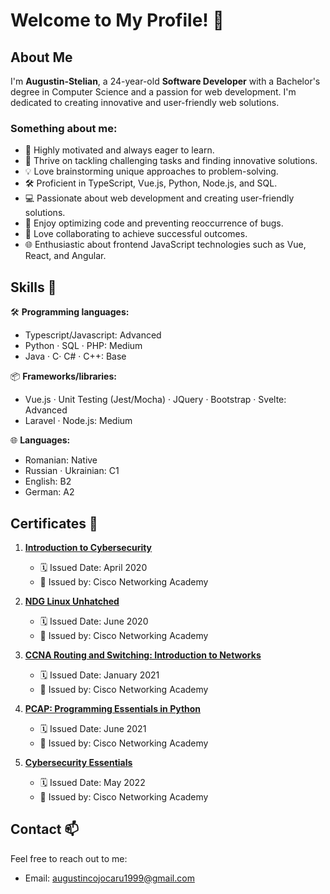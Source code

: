 # Welcome to My Profile! 👋

## About Me

I'm **Augustin-Stelian**, a 24-year-old **Software Developer** with a Bachelor's degree in Computer Science and a passion for web development. I'm dedicated to creating innovative and user-friendly web solutions.

### Something about me:

- 🚀 Highly motivated and always eager to learn.
- 🌟 Thrive on tackling challenging tasks and finding innovative solutions.
- 💡 Love brainstorming unique approaches to problem-solving.
- 🛠️ Proficient in TypeScript, Vue.js, Python, Node.js, and SQL.
- 💻 Passionate about web development and creating user-friendly solutions.
- 🔧 Enjoy optimizing code and preventing reoccurrence of bugs.
- 🤝 Love collaborating to achieve successful outcomes.
- 🌐 Enthusiastic about frontend JavaScript technologies such as Vue, React, and Angular.

## Skills 🚀

🛠️ **Programming languages:**
   - Typescript/Javascript: Advanced
   - Python · SQL · PHP: Medium
   - Java · C· C# · C++: Base

📦 **Frameworks/libraries:**
   - Vue.js · Unit Testing (Jest/Mocha) · JQuery · Bootstrap · Svelte: Advanced
   - Laravel · Node.js: Medium

🌐 **Languages:**
   - Romanian: Native
   - Russian · Ukrainian: C1
   - English: B2
   - German: A2

## Certificates 📜

1. [**Introduction to Cybersecurity**](https://www.credly.com/badges/06ddff19-eb16-491f-8e64-5b94107a7469/public_url)
   - 🗓️ Issued Date: April 2020
   - 🏢 Issued by: Cisco Networking Academy

2. [**NDG Linux Unhatched**](https://mega.nz/file/j4lwVArJ#0DLzovQ8YvTT7H2Dw5GDFj3rJf0T6CM2iTCheUX-GGs)
   - 🗓️ Issued Date: June 2020
   - 🏢 Issued by: Cisco Networking Academy

3. [**CCNA Routing and Switching: Introduction to Networks**](https://mega.nz/file/ywtUjZya#rLnysD5eWwyk7E_CGjfrGblWJdkEObTdsHksGo0YUJE)
   - 🗓️ Issued Date: January 2021
   - 🏢 Issued by: Cisco Networking Academy

4. [**PCAP: Programming Essentials in Python**](https://mega.nz/file/O4M2GA6Q#UmrhqXq5LMOKtwL8-TyLK5TDrYGLSmhqr-e8xDkf46k)
   - 🗓️ Issued Date: June 2021
   - 🏢 Issued by: Cisco Networking Academy

5. [**Cybersecurity Essentials**](https://www.credly.com/badges/88a70306-8e20-48c1-ae1a-b7f330571d8e/public_url)
   - 🗓️ Issued Date: May 2022
   - 🏢 Issued by: Cisco Networking Academy

## Contact 📫

Feel free to reach out to me:

- Email: augustincojocaru1999@gmail.com
